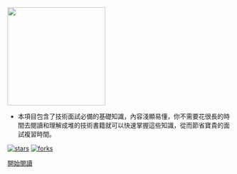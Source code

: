 <img width="220px" src="https://cs-notes-1256109796.cos.ap-guangzhou.myqcloud.com/other/LogoMakr_0zpEzN.png">


- 本項目包含了技術面試必備的基礎知識，內容淺顯易懂，你不需要花很長的時間去閱讀和理解成堆的技術書籍就可以快速掌握這些知識，從而節省寶貴的面試複習時間。

<!--<span id="busuanzi_container_site_pv">Site View : <span id="busuanzi_value_site_pv">-->

[![stars](https://badgen.net/github/stars/CyC2018/CS-Notes?icon=github&color=4ab8a1)](https://github.com/CyC2018/CS-Notes) [![forks](https://badgen.net/github/forks/CyC2018/CS-Notes?icon=github&color=4ab8a1)](https://github.com/CyC2018/CS-Notes)

[開始閱讀](README.md)

